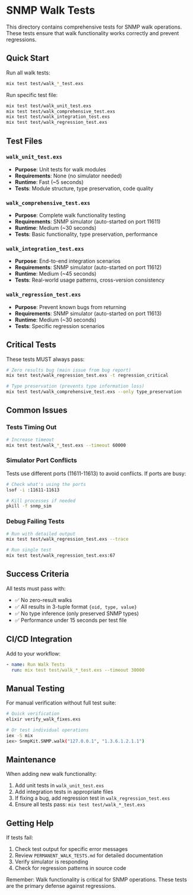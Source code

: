 # SNMP Walk Tests

This directory contains comprehensive tests for SNMP walk operations. These tests ensure that walk functionality works correctly and prevent regressions.

## Quick Start

Run all walk tests:
```bash
mix test test/walk_*_test.exs
```

Run specific test file:
```bash
mix test test/walk_unit_test.exs
mix test test/walk_comprehensive_test.exs
mix test test/walk_integration_test.exs
mix test test/walk_regression_test.exs
```

## Test Files

### `walk_unit_test.exs`
- **Purpose**: Unit tests for walk modules
- **Requirements**: None (no simulator needed)
- **Runtime**: Fast (~5 seconds)
- **Tests**: Module structure, type preservation, code quality

### `walk_comprehensive_test.exs`
- **Purpose**: Complete walk functionality testing
- **Requirements**: SNMP simulator (auto-started on port 11611)
- **Runtime**: Medium (~30 seconds)
- **Tests**: Basic functionality, type preservation, performance

### `walk_integration_test.exs`
- **Purpose**: End-to-end integration scenarios
- **Requirements**: SNMP simulator (auto-started on port 11612)
- **Runtime**: Medium (~45 seconds)
- **Tests**: Real-world usage patterns, cross-version consistency

### `walk_regression_test.exs`
- **Purpose**: Prevent known bugs from returning
- **Requirements**: SNMP simulator (auto-started on port 11613)
- **Runtime**: Medium (~30 seconds)
- **Tests**: Specific regression scenarios

## Critical Tests

These tests MUST always pass:

```bash
# Zero results bug (main issue from bug report)
mix test test/walk_regression_test.exs -t regression_critical

# Type preservation (prevents type information loss)
mix test test/walk_comprehensive_test.exs --only type_preservation
```

## Common Issues

### Tests Timing Out
```bash
# Increase timeout
mix test test/walk_*_test.exs --timeout 60000
```

### Simulator Port Conflicts
Tests use different ports (11611-11613) to avoid conflicts. If ports are busy:
```bash
# Check what's using the ports
lsof -i :11611-11613

# Kill processes if needed
pkill -f snmp_sim
```

### Debug Failing Tests
```bash
# Run with detailed output
mix test test/walk_regression_test.exs --trace

# Run single test
mix test test/walk_regression_test.exs:67
```

## Success Criteria

All tests must pass with:
- ✅ No zero-result walks
- ✅ All results in 3-tuple format `{oid, type, value}`
- ✅ No type inference (only preserved SNMP types)
- ✅ Performance under 15 seconds per test file

## CI/CD Integration

Add to your workflow:
```yaml
- name: Run Walk Tests
  run: mix test test/walk_*_test.exs --timeout 30000
```

## Manual Testing

For manual verification without full test suite:
```bash
# Quick verification
elixir verify_walk_fixes.exs

# Or test individual operations
iex -S mix
iex> SnmpKit.SNMP.walk("127.0.0.1", "1.3.6.1.2.1.1")
```

## Maintenance

When adding new walk functionality:
1. Add unit tests in `walk_unit_test.exs`
2. Add integration tests in appropriate files
3. If fixing a bug, add regression test in `walk_regression_test.exs`
4. Ensure all tests pass: `mix test test/walk_*_test.exs`

## Getting Help

If tests fail:
1. Check test output for specific error messages
2. Review `PERMANENT_WALK_TESTS.md` for detailed documentation
3. Verify simulator is responding
4. Check for regression patterns in source code

Remember: Walk functionality is critical for SNMP operations. These tests are the primary defense against regressions.